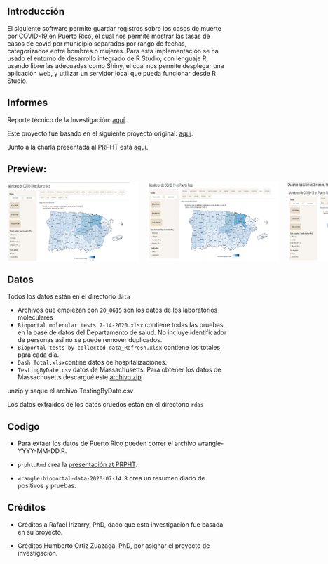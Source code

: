 ## Introducción

El siguiente software permite guardar registros sobre los casos de muerte por COVID-19 en Puerto Rico, el cual nos permite mostrar las tasas de casos de covid por municipio separados por rango de fechas, categorizados entre hombres o mujeres. Para esta implementación se ha usado el entorno de desarrollo integrado de R Studio, con lenguaje R, usando librerías adecuadas como Shiny, el cual nos permite desplegar una aplicación web, y utilizar un servidor local que pueda funcionar desde R Studio. 

## Informes

Reporte técnico de la Investigación: [aquí](https://docs.google.com/document/d/1q5d7PPDcDYLT32XyMfwETtbtld25Komi4JDmD3Yrz-8/edit?usp=sharing).

Este proyecto fue basado en el siguiente proyecto original:
[aquí](https://github.com/rafalab/pr-covid/).

Junto a la charla presentada al PRPHT está [aquí](https://rafalab.github.io/pr-covid/prpht.html).

## Preview:
<div style="display: flex;">
  <img src="YPLL-Hombres.png" style="height: 180px; width: 300px; margin-right: 20px;" />
  <img src="YPLL-Mujeres.png" style="height: 180px; width: 300px; margin-right: 20px;" />
  <img src="YPLL-Hombres-3-Meses.png" style="height: 180px; width: 300px; margin-right: 20px;" />
  <img src="YPLL-Mujeres-3-Meses.png" style="height: 180px; width: 300px; margin-right: 20px;" />
  <img src="YPLL-Hombres-Ultima-Semana.png" style="height: 180px; width: 300px; margin-right: 20px;" />
  <img src="YPLL-Mujeres-Ultima-Semana.png" style="height: 180px; width: 300px; margin-right: 20px;" />
</div>



## Datos

Todos los datos están en el directorio `data`

* Archivos que empiezan con `20_0615` son los datos de los laboratorios moleculares
* `Bioportal molecular tests 7-14-2020.xlsx` contiene todas las pruebas en la base de datos del Departamento de salud. No incluye identificador de personas así no se puede remover duplicados.
* `Bioportal tests by collected data_Refresh.xlsx` contiene los totales para cada día.
* `Dash Total.xlsx`contine datos de hospitalizaciones.
* `TestingByDate.csv` datos de Massachusetts. Para obtener los datos de Massachusetts descargué este [archivo zip](https://www.mass.gov/doc/covid-19-raw-data-june-30-2020/download)

unzip y saque el archivo TestingByDate.csv

Los datos extraidos de los datos cruedos están en el directorio `rdas`

## Codigo

* Para extaer los datos de Puerto Rico pueden correr el archivo wrangle-YYYY-MM-DD.R. 

* `prpht.Rmd` crea la [presentación at PRPHT](https://rafalab.github.io/pr-covid/prpht.html).

* `wrangle-bioportal-data-2020-07-14.R` crea un resumen diario de positivos y pruebas.

## Créditos

* Créditos a Rafael Irizarry, PhD, dado que esta investigación fue basada en su proyecto.

* Créditos Humberto Ortiz Zuazaga, PhD, por asignar el proyecto de investigación.
